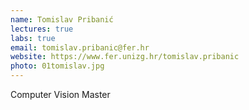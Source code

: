 ```yaml
---
name: Tomislav Pribanić
lectures: true
labs: true
email: tomislav.pribanic@fer.hr
website: https://www.fer.unizg.hr/tomislav.pribanic
photo: 01tomislav.jpg
---
```


Computer Vision Master

